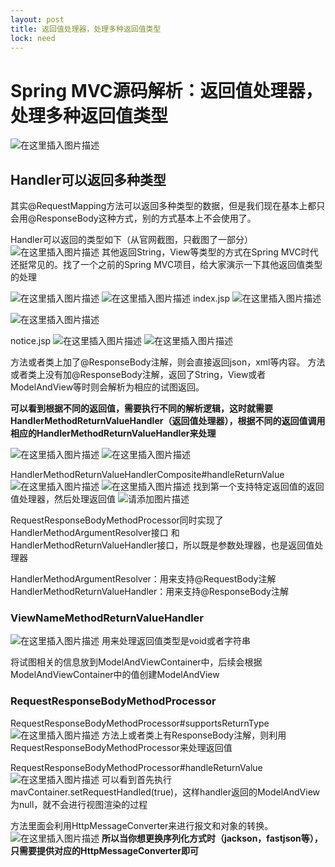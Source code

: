 ```yaml
---
layout: post
title: 返回值处理器，处理多种返回值类型
lock: need
---
```


# Spring MVC源码解析：返回值处理器，处理多种返回值类型
![在这里插入图片描述](https://img-blog.csdnimg.cn/2021040316400859.png?)
## Handler可以返回多种类型
其实@RequestMapping方法可以返回多种类型的数据，但是我们现在基本上都只会用@ResponseBody这种方式，别的方式基本上不会使用了。

Handler可以返回的类型如下（从官网截图，只截图了一部分）
![在这里插入图片描述](https://img-blog.csdnimg.cn/3ca146caf5ec4a0c87bb77f41b7a1ed6.png?)
其他返回String，View等类型的方式在Spring MVC时代还挺常见的。找了一个之前的Spring MVC项目，给大家演示一下其他返回值类型的处理

![在这里插入图片描述](https://img-blog.csdnimg.cn/dcbe15eda6ab4dc4a3558664436252e7.png)
![在这里插入图片描述](https://img-blog.csdnimg.cn/6f301f77d74e455ba42c54b51a65a278.png?)
index.jsp
![在这里插入图片描述](https://img-blog.csdnimg.cn/50caa0f3b7ce46b3af7a4883165ea510.png?)

![在这里插入图片描述](https://img-blog.csdnimg.cn/01dde05846bd44deb10344d7772f752f.png?)

notice.jsp
![在这里插入图片描述](https://img-blog.csdnimg.cn/20c905168f9a4421bf0b67a70361c6be.png?)
![在这里插入图片描述](https://img-blog.csdnimg.cn/530a6c6d58564bd492d2fb563840b143.png?)

方法或者类上加了@ResponseBody注解，则会直接返回json，xml等内容。
方法或者类上没有加@ResponseBody注解，返回了String，View或者ModelAndView等时则会解析为相应的试图返回。

**可以看到根据不同的返回值，需要执行不同的解析逻辑，这时就需要HandlerMethodReturnValueHandler（返回值处理器），根据不同的返回值调用相应的HandlerMethodReturnValueHandler来处理**

![在这里插入图片描述](https://img-blog.csdnimg.cn/a598c0dd88364aa282568dccc2f47b33.png)
![在这里插入图片描述](https://img-blog.csdnimg.cn/911c3af15c8e425b9c20da816e257c9a.png?)

HandlerMethodReturnValueHandlerComposite#handleReturnValue
![在这里插入图片描述](https://img-blog.csdnimg.cn/f8b808a7eeae4161837f71d2d4175d55.png)
![在这里插入图片描述](https://img-blog.csdnimg.cn/5d82f330c9764b02b2bb1cb676dc658c.png?)
找到第一个支持特定返回值的返回值处理器，然后处理返回值
![请添加图片描述](https://img-blog.csdnimg.cn/65dc936c1afe4e468cf10d54fd088e31.png?)

RequestResponseBodyMethodProcessor同时实现了HandlerMethodArgumentResolver接口
和HandlerMethodReturnValueHandler接口，所以既是参数处理器，也是返回值处理器

HandlerMethodArgumentResolver：用来支持@RequestBody注解
HandlerMethodReturnValueHandler：用来支持@ResponseBody注解
### ViewNameMethodReturnValueHandler
![在这里插入图片描述](https://img-blog.csdnimg.cn/1cefdbcf13b843248d05d3cc4282990a.png?)
用来处理返回值类型是void或者字符串

将试图相关的信息放到ModelAndViewContainer中，后续会根据ModelAndViewContainer中的值创建ModelAndView

### RequestResponseBodyMethodProcessor

RequestResponseBodyMethodProcessor#supportsReturnType
![在这里插入图片描述](https://img-blog.csdnimg.cn/ac890b1e715c462a9cfc605c4447589b.png)
方法上或者类上有ResponseBody注解，则利用RequestResponseBodyMethodProcessor来处理返回值

RequestResponseBodyMethodProcessor#handleReturnValue
![在这里插入图片描述](https://img-blog.csdnimg.cn/20341a971f9441e0b2b04b3a39a30f75.png?)
可以看到首先执行mavContainer.setRequestHandled(true)，这样handler返回的ModelAndView为null，就不会进行视图渲染的过程

方法里面会利用HttpMessageConverter来进行报文和对象的转换。
![在这里插入图片描述](https://img-blog.csdnimg.cn/4db3b3e242db47cc84bf9ad1209425af.png?)
**所以当你想更换序列化方式时（jackson，fastjson等），只需要提供对应的HttpMessageConverter即可**